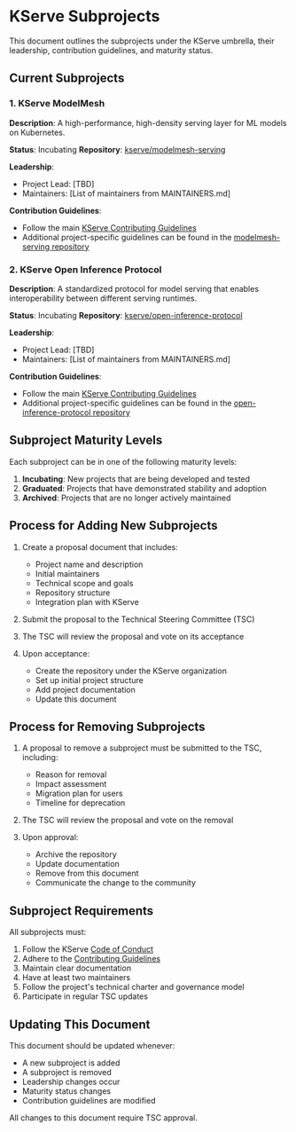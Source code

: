 # KServe Subprojects

This document outlines the subprojects under the KServe umbrella, their leadership, contribution guidelines, and maturity status.

## Current Subprojects

### 1. KServe ModelMesh

**Description**: A high-performance, high-density serving layer for ML models on Kubernetes.

**Status**: Incubating
**Repository**: [kserve/modelmesh-serving](https://github.com/kserve/modelmesh-serving)

**Leadership**:
- Project Lead: [TBD]
- Maintainers: [List of maintainers from MAINTAINERS.md]

**Contribution Guidelines**:
- Follow the main [KServe Contributing Guidelines](../CONTRIBUTING.md)
- Additional project-specific guidelines can be found in the [modelmesh-serving repository](https://github.com/kserve/modelmesh-serving/blob/main/CONTRIBUTING.md)

### 2. KServe Open Inference Protocol

**Description**: A standardized protocol for model serving that enables interoperability between different serving runtimes.

**Status**: Incubating
**Repository**: [kserve/open-inference-protocol](https://github.com/kserve/open-inference-protocol)

**Leadership**:
- Project Lead: [TBD]
- Maintainers: [List of maintainers from MAINTAINERS.md]

**Contribution Guidelines**:
- Follow the main [KServe Contributing Guidelines](../CONTRIBUTING.md)
- Additional project-specific guidelines can be found in the [open-inference-protocol repository](https://github.com/kserve/open-inference-protocol/blob/main/CONTRIBUTING.md)

## Subproject Maturity Levels

Each subproject can be in one of the following maturity levels:

1. **Incubating**: New projects that are being developed and tested
2. **Graduated**: Projects that have demonstrated stability and adoption
3. **Archived**: Projects that are no longer actively maintained

## Process for Adding New Subprojects

1. Create a proposal document that includes:
   - Project name and description
   - Initial maintainers
   - Technical scope and goals
   - Repository structure
   - Integration plan with KServe

2. Submit the proposal to the Technical Steering Committee (TSC)

3. The TSC will review the proposal and vote on its acceptance

4. Upon acceptance:
   - Create the repository under the KServe organization
   - Set up initial project structure
   - Add project documentation
   - Update this document

## Process for Removing Subprojects

1. A proposal to remove a subproject must be submitted to the TSC, including:
   - Reason for removal
   - Impact assessment
   - Migration plan for users
   - Timeline for deprecation

2. The TSC will review the proposal and vote on the removal

3. Upon approval:
   - Archive the repository
   - Update documentation
   - Remove from this document
   - Communicate the change to the community

## Subproject Requirements

All subprojects must:

1. Follow the KServe [Code of Conduct](../CODE_OF_CONDUCT.md)
2. Adhere to the [Contributing Guidelines](../CONTRIBUTING.md)
3. Maintain clear documentation
4. Have at least two maintainers
5. Follow the project's technical charter and governance model
6. Participate in regular TSC updates

## Updating This Document

This document should be updated whenever:
- A new subproject is added
- A subproject is removed
- Leadership changes occur
- Maturity status changes
- Contribution guidelines are modified

All changes to this document require TSC approval. 
